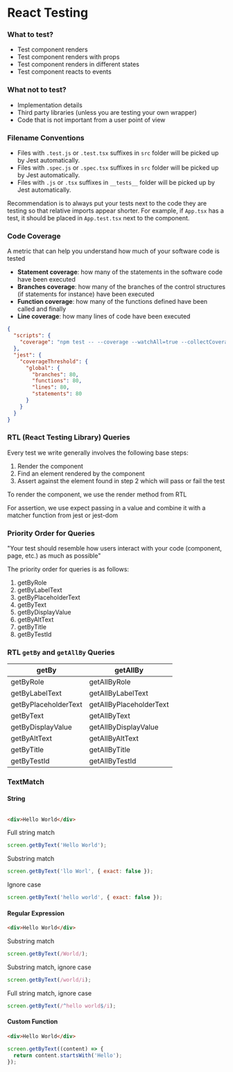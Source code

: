 # React Testing

### What to test?

- Test component renders
- Test component renders with props
- Test component renders in different states
- Test component reacts to events

### What not to test?

- Implementation details
- Third party libraries (unless you are testing your own wrapper)
- Code that is not important from a user point of view

### Filename Conventions

- Files with `.test.js` or `.test.tsx` suffixes in `src` folder will be picked up by Jest
  automatically.
- Files with `.spec.js` or `.spec.tsx` suffixes in `src` folder will be picked up by Jest
  automatically.
- Files with `.js` or `.tsx` suffixes in `__tests__` folder will be picked up by Jest automatically.

Recommendation is to always put your tests next to the code they are testing so that relative
imports appear shorter. For example, if `App.tsx` has a test, it should be placed in `App.test.tsx`
next to the component.

### Code Coverage

A metric that can help you understand how much of your software code is tested

- **Statement coverage**: how many of the statements in the software code have been executed
- **Branches coverage**: how many of the branches of the control structures (if statements for
  instance) have been executed
- **Function coverage**: how many of the functions defined have been called and finally
- **Line coverage**: how many lines of code have been executed

```json
{
  "scripts": {
    "coverage": "npm test -- --coverage --watchAll=true --collectCoverageFrom='src/components/**/*.{ts,tsx}' --collectCoverageFrom='!src/components/**/*.{types,stories,constants,test,spec}.{ts,tsx}'"
  },
  "jest": {
    "coverageThreshold": {
      "global": {
        "branches": 80,
        "functions": 80,
        "lines": 80,
        "statements": 80
      }
    }
  }
}

```

### RTL (React Testing Library) Queries

Every test we write generally involves the following base steps:

1. Render the component
2. Find an element rendered by the component
3. Assert against the element found in step 2 which will pass or fail the test

To render the component, we use the render method from RTL

For assertion, we use expect passing in a value and combine it with a matcher function from jest or
jest-dom

### Priority Order for Queries

"Your test should resemble how users interact with your code (component, page, etc.) as much as
possible"

The priority order for queries is as follows:

1. getByRole
2. getByLabelText
3. getByPlaceholderText
4. getByText
5. getByDisplayValue
6. getByAltText
7. getByTitle
8. getByTestId

### RTL `getBy` and `getAllBy` Queries

| getBy                | getAllBy                |
|----------------------|-------------------------| 
| getByRole            | getAllByRole            |
| getByLabelText       | getAllByLabelText       |
| getByPlaceholderText | getAllByPlaceholderText |
| getByText            | getAllByText            |
| getByDisplayValue    | getAllByDisplayValue    |
| getByAltText         | getAllByAltText         |
| getByTitle           | getAllByTitle           |
| getByTestId          | getAllByTestId          |

### TextMatch

#### String

```html

<div>Hello World</div>
```

Full string match

```js
screen.getByText('Hello World');
```

Substring match

```js
screen.getByText('llo Worl', { exact: false });
```

Ignore case

```js
screen.getByText('hello world', { exact: false });
```

#### Regular Expression

```html
<div>Hello World</div>
```

Substring match

```js
screen.getByText(/World/);
```

Substring match, ignore case

```js
screen.getByText(/world/i);
```

Full string match, ignore case

```js
screen.getByText(/^hello world$/i);
```

#### Custom Function

```html
<div>Hello World</div>
```

```js
screen.getByText((content) => {
  return content.startsWith('Hello');
});
```
